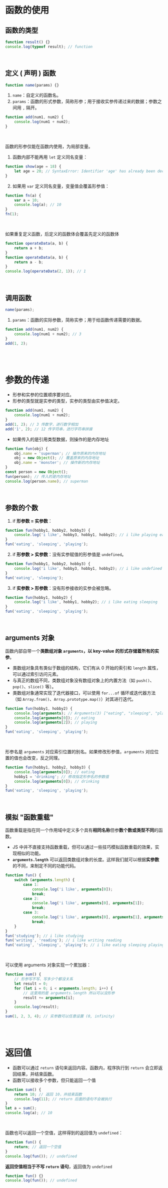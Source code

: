 # 函数的使用

## 函数的类型

```js
function result() {}
console.log(typeof result); // function
```

<br>

## 定义 ( 声明 ) 函数

```js
function name(params) {}
```

1. `name`：自定义的函数名。
2. `params`：函数的形式参数，简称形参；用于接收实参传递过来的数据；参数之间用 `,` 隔开。

```javascript
function add(num1, num2) {
    console.log(num1 + num2);
}
```

<br>

函数的形参仅能在函数内使用，为局部变量。

1.  函数内部不能再用 `let` 定义同名变量：

```js
function show(age = 18) {
    let age = 20; // SyntaxError: Identifier 'age' has already been declared
}
```

2.  如果用 `var` 定义同名变量，变量值会覆盖形参值：

```js
function fn(a) {
    var a = 10;
    console.log(a); // 10
}
fn(1);
```

<br>

如果重复定义函数，后定义的函数体会覆盖先定义的函数体

```js
function operateData(a, b) {
    return a + b;
}
function operateData(a, b) {
    return a - b;
}
console.log(operateData(2, 1)); // 1
```

<br>

## 调用函数

```js
name(params);
```

1. `params`：函数的实际参数，简称实参；用于给函数传递需要的数据。

```javascript
function add(num1, num2) {
    console.log(num1 + num2); // 3
}
add(1, 2);
```

<br><br>

# 参数的传递

-   形参和实参的位置顺序要对应。
-   形参的类型就是实参的类型，实参的类型由实参值决定。

```js
function add(num1, num2) {
    console.log(num1 + num2);
}
add(1, 2); // 3 传数字，进行数字相加
add('1', 2); // 12 传字符串，进行字符串拼接
```

-   如果传入的是引用类型数据，则操作的是内存地址

```js
function fun(obj) {
    obj.name = 'superman'; // 操作原来的内存地址
    obj = new Object(); // 覆盖原来的内存地址
    obj.name = 'monster'; // 操作新的内存地址
}
const person = new Object();
fun(person); // 传入的是内存地址
console.log(person.name); // superman
```

<br>

## 参数的个数

1. if **形参数 = 实参数**：

```javascript
function fun(hobby1, hobby2, hobby3) {
    console.log('i like', hobby3, hobby1, hobby2); // i like playing eating sleeping
}
fun('eating', 'sleeping', 'playing');
```

2. if **形参数 > 实参数**：没有实参赋值的形参值是 `undefined`。

```javascript
function fun(hobby1, hobby2, hobby3) {
    console.log('i like', hobby3, hobby1, hobby2); // i like undefined eating sleeping
}
fun('eating', 'sleeping');
```

3. if **实参数 > 形参数**：没有形参接收的实参会被忽略。

```javascript
function fun(hobby1, hobby2) {
    console.log('i like', hobby1, hobby2); // i like eating sleeping
}
fun('eating', 'sleeping', 'playing');
```

<br>

## arguments 对象

函数内部自带一个**类数组对象 `arguments`，以 key-value 的形式存储着所有的实参**。

-   类数组对象具有类似于数组的结构，它们有从 0 开始的索引和 `length` 属性，可以通过索引访问元素。
-   与真正的数组不同，类数组对象没有数组对象上的内置方法（如 `push()`、`pop()`、`slice()` 等）。
-   类数组对象通常实现了迭代器接口，可以使用 `for...of` 循环或迭代器方法（如 `Array.from()`、`Array.prototype.map()`）对其进行迭代。

```javascript
function fun(hobby1, hobby2) {
    console.log(arguments); // Arguments(3) ["eating", "sleeping", "playing" ... ]
    console.log(arguments[0]); // eating
    console.log(arguments[2]); // playing
}
fun('eating', 'sleeping', 'playing');
```

<br>

形参名是 `arguments` 对应索引位置的别名。如果修改形参值，`arguments` 对应位置的值也会改变，反之同理。

```javascript
function fun(hobby1, hobby2, hobby3) {
    console.log(arguments[0]); // eating
    hobby1 = 'drinking'; // 修改指定形参名的参数值
    console.log(arguments[0]); // drinking
}
fun('eating', 'sleeping', 'playing');
```

<br>

## 模拟 "函数重载"

函数重载是指在同一个作用域中定义多个具有**相同名称**但参**数个数或类型不同**的函数。

-   JS 中并不直接支持函数重载，但可以通过一些技巧模拟函数重载的效果，实现相似的功能。
-   **`arguments.length`** 可以返回类数组对象的长度。这样我们就可以根据**实参数**的不同，来制定不同的功能代码。

```javascript
function fun() {
    switch (arguments.length) {
        case 1:
            console.log('i like', arguments[0]);
            break;
        case 2:
            console.log('i like', arguments[0], arguments[1]);
            break;
        case 3:
            console.log('i like', arguments[0], arguments[1], arguments[2]);
            break;
    }
}
fun('studying'); // i like studying
fun('writing', 'reading'); // i like writing reading
fun('eating', 'sleeping', 'playing'); // i like eating sleeping playing
```

<br>

可以使用 arguments 对象实现一个累加器：

```js
function sum() {
    // 形参写不写、写多少个都没关系
    let result = 0;
    for (let i = 0; i < arguments.length; i++) {
        // 这里用的是 arguments.length 所以可以没形参
        result += arguments[i];
    }
    console.log(result);
}
sum(1, 2, 3, 4); // 实参数可以任意设置 (0, infinity)
```

<br><br>

# 返回值

-   函数可以通过 `return` 语句来返回内容。函数内，程序执行到 `return` 会立即返回结果，并结束函数。
-   函数可以接收多个参数，但只能返回一个值

```js
function sum() {
    return 10; // 返回 10，并结束函数
    console.log(11); // return 后面的语句不会被执行
}
let a = sum();
console.log(a); // 10
```

<br>

函数也可以返回一个空值，这样得到的返回值为 `undefined`：

```js
function fun() {
    return; // 返回一个空值
}
console.log(fun()); // undefined
```

**返回空值相当于不写 `return` 语句**，返回值为 `undefined`

```js
function fun() {}
console.log(fun()); // undefined
```

<br>
